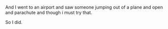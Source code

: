 And I went to an airport  and saw someone jumping out of a plane and open and parachute and though i must try that.

So I did.